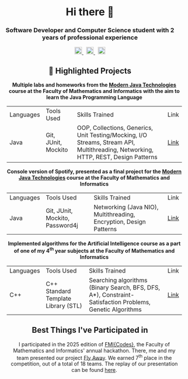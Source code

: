 <h1 align="center">Hi there 👋</h1>

<h3 align="center">Software Developer and Computer Science student with 2 years of professional experience</h3>

<div align="center">
    <a href="https://www.linkedin.com/in/radoslav-karatanev/">
        <img src="https://img.shields.io/badge/LinkedIn-0077B5?style=flat-square&logo=linkedin&logoColor=white" height="20px">
    </a>
    &nbsp
    <a href="https://github.com/radkotoktv">
        <img src="https://img.shields.io/badge/GitHub-100000?style=flat-square&logo=github&logoColor=white" height="20px">
    </a>
    &nbsp
    <a href="mailto:rkaratanev@gmail.com">
        <img alt="Static Badge" src="https://img.shields.io/badge/Gmail-D14836?style=for-the-badge&logo=gmail&logoColor=white" height="20px">
    </a>
</div>

<h2 align="center">👾 Highlighted Projects</h2>

<ul align="center" style="list-style-type: none;">
    <li style="margin-bottom: 10px;">
        <p><b>Multiple labs and homeworks from the <a href="https://github.com/fmi/java-course">Modern Java Technologies</a> course at the Faculty of Mathematics and Informatics with the aim to learn the Java Programming Language</b></p>
        <table cellspacing="0" cellpadding="0">
            <tr>
                <td>Languages</td>
                <td>Tools Used</td>
                <td>Skills Trained</td>
                <td>Link</td>
            </tr>
            <tr>
                <td>Java</td>
                <td>Git, JUnit, Mockito</td>
                <td>OOP, Collections, Generics, Unit Testing/Mocking, I/O Streams, Stream API, Multithreading, Networking, HTTP, REST, Design Patterns</td>
                <td><a href="https://github.com/radkotoktv/ModernJavaTechnologies">Link</a></td>    
            </tr>
        </table>
    </li>
    <li style="margin-bottom: 10px;">  
        <p><b>Console version of Spotify, presented as a final project for the <a href="https://github.com/fmi/java-course">Modern Java Technologies</a> course at the Faculty of Mathematics and Informatics</b></p>
        <table cellspacing="0" cellpadding="0">
            <tr>
                <td>Languages</td>
                <td>Tools Used</td>
                <td>Skills Trained</td>
                <td>Link</td>
            </tr>
            <tr>
                <td>Java</td>
                <td>Git, JUnit, Mockito, Password4j</td>
                <td>Networking (Java NIO), Multithreading, Encryption, Design Patterns</td>
                <td><a href="https://github.com/radkotoktv/ModernJavaTechnologies/tree/main/SpotifyProject">Link</a></td>
            </tr>
        </table>
    </li>
    <li>
        <p><b>Implemented algorithms for the Artificial Intelligence course as a part of one of my 4<sup>th</sup> year subjects at the Faculty of Mathematics and Informatics</b></p>
        <table cellspacing="0" cellpadding="0">
            <tr>
                <td>Languages</td>
                <td>Tools Used</td>
                <td>Skills Trained</td>
                <td>Link</td>
            </tr>
            <tr>
                <td>C++</td>
                <td>C++ Standard Template Library (STL)</td>
                <td>Searching algorithms (Binary Search, BFS, DFS, A*), Constraint-Satisfaction Problems, Genetic Algorithms</td>
                <td><a href="https://github.com/radkotoktv/AI">Link</a></td>
            </tr>
        </table>    
</li>
</ul>


<h2 align="center"> Best Things I've Participated in</h2>

<ul align="center" style="list-style-type: none;">
    <li>
        I participated in the 2025 edition of <a href="https://www.fmicodes.com">FMI{Codes}</a>, the Faculty of Mathematics and Informatics' annual hackathon. There, me and my team presented our project <a href="https://github.com/Alexander1022/social-flutter">Fly Away</a>. We earned 7<sup>th</sup> place in the competition, out of a total of 18 teams. The replay of our presentation can be found <a href="https://youtu.be/UXKOYHhelAc?t=14962">here</a>.
    </li>
</ul>
